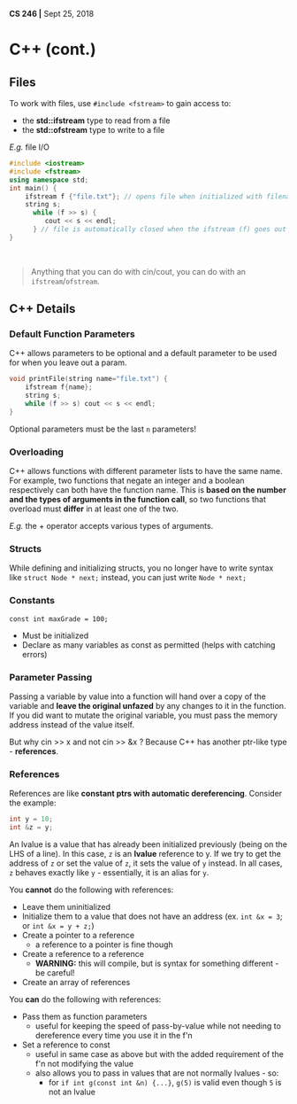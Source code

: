 **CS 246 |** Sept 25, 2018


# C++ (cont.)

## Files
To work with files, use `#include <fstream>` to gain access to:
 - the __std::ifstream__ type to read from a file
 - the __std::ofstream__ type to write to a file

_E.g._ file I/O
```cpp
#include <iostream>
#include <fstream>
using namespace std;
int main() {
	ifstream f {"file.txt"}; // opens file when initialized with filename
	string s;
      while (f >> s) {
	     cout << s << endl;
      } // file is automatically closed when the ifstream (f) goes out of scope
}
```
<br/>

> Anything that you can do with cin/cout, you can do with an `ifstream`/`ofstream`.


## C++ Details

### Default Function Parameters
C++ allows parameters to be optional and a default parameter to be used for when you leave out a param.
```cpp
void printFile(string name="file.txt") {
	ifstream f{name};
	string s;
	while (f >> s) cout << s << endl;
}
```
Optional parameters must be the last `n` parameters!


### Overloading
C++ allows functions with different parameter lists to have the same name. For example, two functions that negate an integer and a boolean respectively can both have the function name. This is __based on the number and the types of arguments in the function call__, so two functions that overload must __differ__ in at least one of the two.

_E.g._ the + operator accepts various types of arguments.


### Structs
While defining and initializing structs, you no longer have to write syntax like `struct Node * next;` instead, you can just write `Node * next;`


### Constants
`const int maxGrade = 100;`
 - Must be initialized
 - Declare as many variables as const as permitted (helps with catching errors)

### Parameter Passing
Passing a variable by value into a function will hand over a copy of the variable and __leave the original unfazed__ by any changes to it in the function. If you did want to mutate the original variable, you must pass the memory address instead of the value itself.

But why cin >> x and not cin >> &x ? Because C++ has another ptr-like type - __references__.

### References
References are like __constant ptrs with automatic dereferencing__. Consider the example:
```cpp
int y = 10;
int &z = y;
```

An lvalue is a value that has already been initialized previously (being on the LHS of a line). In this case, `z` is an __lvalue__ reference to y.  If we try to get the address of `z` or set the value of `z`, it sets the value of `y` instead. In all cases, `z` behaves exactly like `y` - essentially, it is an alias for `y`.

You __cannot__ do the following with references:
 - Leave them uninitialized
 - Initialize them to a value that does not have an address (ex. `int &x = 3`; or `int &x = y + z;`)
 - Create a pointer to a reference
   - a reference to a pointer is fine though
 - Create a reference to a reference
   - __WARNING:__ this will compile, but is syntax for something different - be careful!
 - Create an array of references

You __can__ do the following with references:
 - Pass them as function parameters
   - useful for keeping the speed of pass-by-value while not needing to dereference every time you use it in the f'n
 - Set a reference to const
   - useful in same case as above but with the added requirement of the f'n not modifying the value  
   - also allows you to pass in values that are not normally lvalues - so:
     - for `if int g(const int &n) {...}`, `g(5)` is valid even though `5` is not an lvalue
